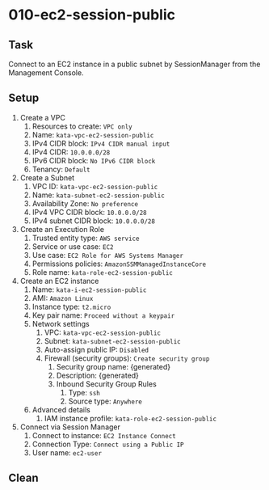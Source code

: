 # 010-ec2-session-public

## Task
Connect to an EC2 instance in a public subnet by SessionManager from the Management Console.

## Setup
1. Create a VPC
	1. Resources to create: `VPC only`
	2. Name: `kata-vpc-ec2-session-public`
	3. IPv4 CIDR block: `IPv4 CIDR manual input`
	4. IPv4 CIDR: `10.0.0.0/28`
	5. IPv6 CIDR block: `No IPv6 CIDR block`
	6. Tenancy: `Default`
2. Create a Subnet
	1. VPC ID: `kata-vpc-ec2-session-public`
	2. Name: `kata-subnet-ec2-session-public`
	3. Availability Zone: `No preference`
	4. IPv4 VPC CIDR block: `10.0.0.0/28`
	5. IPv4 subnet CIDR block: `10.0.0.0/28`
3. Create an Execution Role
	1. Trusted entity type: `AWS service`
	2. Service or use case: `EC2`
	3. Use case: `EC2 Role for AWS Systems Manager`
	4. Permissions policies: `AmazonSSMManagedInstanceCore`
	5. Role name: `kata-role-ec2-session-public`
4. Create an EC2 instance
	1. Name: `kata-i-ec2-session-public`
	2. AMI: `Amazon Linux`
	3. Instance type: `t2.micro`
	4. Key pair name: `Proceed without a keypair`
	5. Network settings
		1. VPC: `kata-vpc-ec2-session-public`
		2. Subnet: `kata-subnet-ec2-session-public`
		3. Auto-assign public IP: `Disabled`
		4. Firewall (security groups): `Create security group`
			1. Security group name: {generated}
			2. Description: {generated}
			3. Inbound Security Group Rules
				1. Type: `ssh`
				2. Source type: `Anywhere`
	6. Advanced details
		1. IAM instance profile: `kata-role-ec2-session-public`
5. Connect via Session Manager
	1. Connect to instance: `EC2 Instance Connect`
	2. Connection Type: `Connect using a Public IP`
	3. User name: `ec2-user`


## Clean
